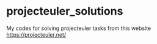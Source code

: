 # projecteuler_solutions
My codes for solving projecteuler tasks from this website https://projecteuler.net/

